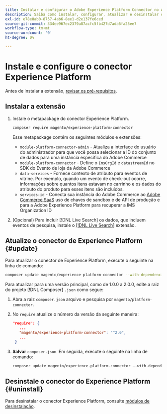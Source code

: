 ```yaml
---
title: Instalar e configurar o Adobe Experience Platform Connector no Adobe Commerce
description: Saiba como instalar, configurar, atualizar e desinstalar o Adobe Experience Platform Connector do Adobe Commerce.
exl-id: e78e8ab0-8757-4ab6-8ee1-d2e137fe6ced
source-git-commit: 334ee967ec2379a87acfc5fb427d7ada6fa25ee7
workflow-type: tm+mt
source-wordcount: '0'
ht-degree: 0%

---
```


# Instale e configure o conector Experience Platform

Antes de instalar a extensão, [revisar os pré-requisitos](overview.md#prereqs).

## Instalar a extensão

1. Instale o metapackage do conector Experience Platform.

   ```bash
   composer require magento/experience-platform-connector
   ```

   Esse metapackage contém os seguintes módulos e extensões:

   * `module-platform-connector-admin` - Atualiza a interface do usuário do administrador para que você possa selecionar a ID do conjunto de dados para uma instância específica do Adobe Commerce
   * `module-platform-connector` - Define o `ImsOrgId` e `datastreamId` no SDK do Evento de loja da Adobe Commerce
   * `data-services` - Fornece contexto de atributo para eventos de vitrine. Por exemplo, quando um evento de check-out ocorre, informações sobre quantos itens estavam no carrinho e os dados do atributo do produto para esses itens são incluídos.
   * `services-id` - Conecta sua instância do Adobe Commerce ao [Adobe Commerce SaaS](../landing/saas.md) uso de chaves de sandbox e de API de produção e para a Adobe Experience Platform para recuperar a IMS Organization ID

1. (Opcional) Para incluir [!DNL Live Search] os dados, que incluem eventos de pesquisa, instale o [[!DNL Live Search]](../live-search/install.md) extensão.

## Atualize o conector de Experience Platform {#update}

Para atualizar o conector de Experience Platform, execute o seguinte na linha de comando:

```bash
composer update magento/experience-platform-connector --with-dependencies
```

Para atualizar para uma versão principal, como de 1.0.0 a 2.0.0, edite a raiz do projeto [!DNL Composer] `.json` como segue:

1. Abra a raiz `composer.json` arquivo e pesquisa por `magento/platform-connector`.

1. No `require` atualize o número da versão da seguinte maneira:

   ```json
   "require": {
      ...
      "magento/experience-platform-connector": "^2.0",
      ...
    }
   ```

1. **Salvar** `composer.json`. Em seguida, execute o seguinte na linha de comando:

   ```bash
   composer update magento/experience-platform-connector –-with-dependencies
   ```

## Desinstale o conector do Experience Platform {#uninstall}

Para desinstalar o conector Experience Platform, consulte [módulos de desinstalação](https://devdocs.magento.com/guides/v2.4/install-gde/install/cli/install-cli-uninstall-mods.html).
